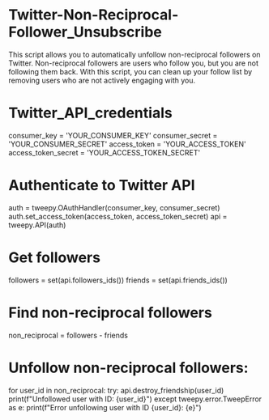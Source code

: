 # Twitter-Non-Reciprocal-Follower_Unsubscribe
This script allows you to automatically unfollow non-reciprocal followers on Twitter. 
Non-reciprocal followers are users who follow you, but you are not following them back. With this script, you can clean up your follow list by removing users who are not actively engaging with you.

# Twitter_API_credentials
consumer_key = 'YOUR_CONSUMER_KEY'
consumer_secret = 'YOUR_CONSUMER_SECRET'
access_token = 'YOUR_ACCESS_TOKEN'
access_token_secret = 'YOUR_ACCESS_TOKEN_SECRET'

# Authenticate to Twitter API
auth = tweepy.OAuthHandler(consumer_key, consumer_secret)
auth.set_access_token(access_token, access_token_secret)
api = tweepy.API(auth)

# Get followers
followers = set(api.followers_ids())
friends = set(api.friends_ids())

# Find non-reciprocal followers
non_reciprocal = followers - friends

# Unfollow non-reciprocal followers:
for user_id in non_reciprocal:
    try:
        api.destroy_friendship(user_id)
        print(f"Unfollowed user with ID: {user_id}")
    except tweepy.error.TweepError as e:
        print(f"Error unfollowing user with ID {user_id}: {e}")
